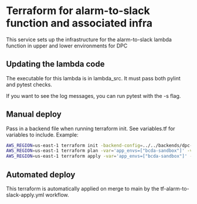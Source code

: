 # Terraform for alarm-to-slack function and associated infra

This service sets up the infrastructure for the alarm-to-slack lambda function in upper and lower environments for DPC

## Updating the lambda code

The executable for this lambda is in lambda_src. It must pass both pylint and pytest checks.

If you want to see the log messages, you can run pytest with the -s flag.

## Manual deploy

Pass in a backend file when running terraform init. See variables.tf for variables to include. Example:

```bash
AWS_REGION=us-east-1 terraform init -backend-config=../../backends/dpc-dev-gf.s3.tfbackend
AWS_REGION=us-east-1 terraform plan -var='app_envs=["bcda-sandbox"]' -var='app=bcda' -var='env=sandbox'
AWS_REGION=us-east-1 terraform apply -var='app_envs=["bcda-sandbox"]' -var='app=bcda' -var='env=sandbox'
```

## Automated deploy

This terraform is automatically applied on merge to main by the tf-alarm-to-slack-apply.yml workflow.
